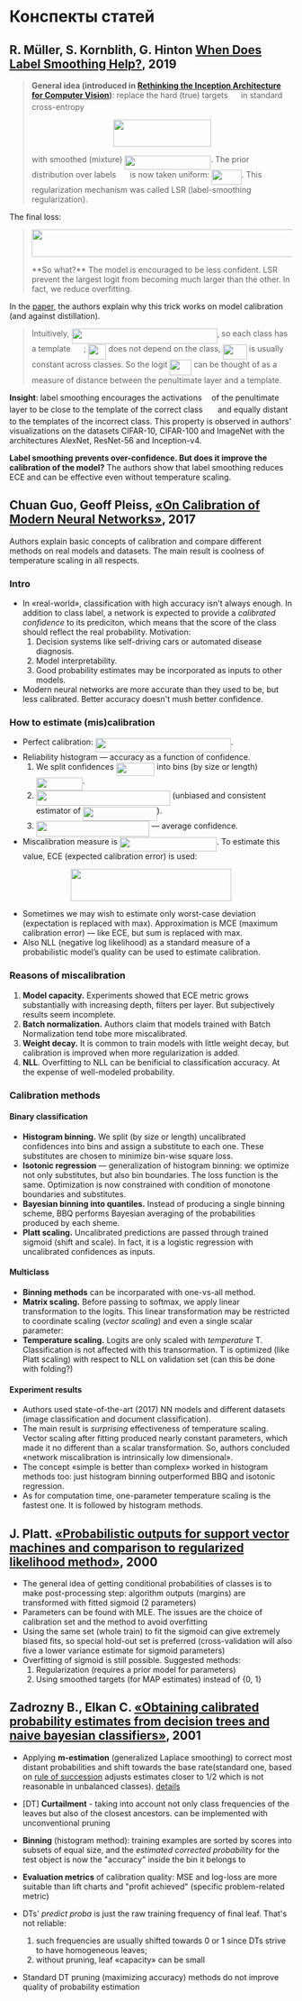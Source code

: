 <!-- python -m readme2tex --output papers.md --nocdn --rerender papers_raw.md -->
# Конспекты статей

## R. Müller, S. Kornblith, G. Hinton [When Does Label Smoothing Help?](https://arxiv.org/pdf/1906.02629.pdf), 2019

> **General idea (introduced in [Rethinking the Inception Architecture for Computer Vision](https://arxiv.org/pdf/1512.00567.pdf))**: replace the hard (true) targets <img src="svgs/6217c8bb52c9d9f0adb29e37b52dad41.svg?invert_in_darkmode" align=middle width=15.325460699999988pt height=14.15524440000002pt/> in standard cross-entropy
> <p align="center"><img src="svgs/032ff852483955403ffd57c74bc1cb26.svg?invert_in_darkmode" align=middle width=174.499578pt height=48.18280005pt/></p>
> with smoothed (mixture) <img src="svgs/dc9d70b51a74e96eb2a41ecb9accb79a.svg?invert_in_darkmode" align=middle width=153.22870364999997pt height=24.7161288pt/>. The prior distribution over labels <img src="svgs/43f85be4d399d755291f3fbc15bb1db3.svg?invert_in_darkmode" align=middle width=16.67630249999999pt height=14.15524440000002pt/> is now taken uniform: <img src="svgs/a783edab9a82253acf61fa1f0dcf72d9.svg?invert_in_darkmode" align=middle width=53.240112749999994pt height=27.77565449999998pt/>. This regularization mechanism was called LSR (label-smoothing regularization).
The final loss:
> <p align="center"><img src="svgs/e33de40a1910464cfaf85b9ea3368ef2.svg?invert_in_darkmode" align=middle width=489.86565375000004pt height=48.18280005pt/></p>
> **So what?** The model is encouraged to be less confident. LSR prevent the largest logit from becoming much larger than the other. In fact, we reduce overfitting.

In the [paper]((https://arxiv.org/pdf/1906.02629.pdf)), the authors explain why this trick works on model calibration (and against distillation).

> Intuitively, <img src="svgs/97549fbd61ee3133a20edbe3fc217816.svg?invert_in_darkmode" align=middle width=259.13704905pt height=27.6567522pt/>, so each class has a template <img src="svgs/61046e5eadc702c4e6063bccd2508c6f.svg?invert_in_darkmode" align=middle width=19.03453859999999pt height=14.15524440000002pt/>; <img src="svgs/56c25d5a3ffb084ecbe3bbb320a4efc7.svg?invert_in_darkmode" align=middle width=32.38595414999999pt height=26.76175259999998pt/> does not depend on the class, <img src="svgs/563e233a6a64ccb2a677b3ba49b42a6b.svg?invert_in_darkmode" align=middle width=42.84741779999999pt height=26.76175259999998pt/> is usually constant across classes. So the logit <img src="svgs/6669d9c00a615559bfcae4a4e57aadd0.svg?invert_in_darkmode" align=middle width=38.78511779999999pt height=27.6567522pt/> can be thought of as a measure of distance between the penultimate layer and a template.

**Insight**: label smoothing encourages the activations <img src="svgs/332cc365a4987aacce0ead01b8bdcc0b.svg?invert_in_darkmode" align=middle width=9.39498779999999pt height=14.15524440000002pt/> of the penultimate layer to be close to the template of the correct class <img src="svgs/61046e5eadc702c4e6063bccd2508c6f.svg?invert_in_darkmode" align=middle width=19.03453859999999pt height=14.15524440000002pt/> and equally distant to the templates of the incorrect class. This property is observed in authors' visualizations on the datasets CIFAR-10, CIFAR-100 and ImageNet with the architectures AlexNet, ResNet-56 and Inception-v4.

**Label smoothing prevents over-confidence. But does it improve the calibration of the model?**
The authors show that label smoothing reduces ECE and can be effective even without temperature scaling.

## Chuan Guo, Geoff Pleiss, [«On Calibration of Modern Neural Networks»](https://arxiv.org/abs/1706.04599), 2017

Authors explain basic concepts of calibration and compare different methods on real models and datasets. The main result is coolness of temperature scaling in all respects.

### Intro

* In «real-world», classification with high accuracy isn't always enough. In addition to class label, a network is expected to provide a *calibrated confidence* to its prediciton, which means that the score of the class should reflect the real probability. Motivation:
    1. Decision systems like self-driving cars or automated disease diagnosis.
    2. Model interpretability.
    3. Good probability estimates may be incorporated as inputs to other models.
* Modern neural networks are more accurate than they used to be, but less calibrated. Better accuracy doesn't mush better confidence.

### How to estimate (mis)calibration

* Perfect calibration: <img src="svgs/569c727a90a160ff5022fd05071d0751.svg?invert_in_darkmode" align=middle width=241.2473019pt height=24.65753399999998pt/>.
* Reliability histogram — accuracy as a function of confidence.
  1. We split confidences <img src="svgs/c01869f50281dbe87e64a3206b052bf7.svg?invert_in_darkmode" align=middle width=68.57101349999999pt height=23.744328300000017pt/> into bins (by size or length) <img src="svgs/7491fc5ae8253196bdf656ddd60cb334.svg?invert_in_darkmode" align=middle width=82.6106358pt height=22.465723500000017pt/>.
  2. <img src="svgs/fc20ba32921a145829af36aad7be648b.svg?invert_in_darkmode" align=middle width=238.5481461pt height=27.77565449999998pt/> (unbiased and consistent estimator of <img src="svgs/81b07d48a321802b94e1f9aa77bab597.svg?invert_in_darkmode" align=middle width=131.8023366pt height=24.65753399999998pt/>).
  3. <img src="svgs/ef940ac77fe806cf4796555c1ce34ec8.svg?invert_in_darkmode" align=middle width=201.48301139999998pt height=27.77565449999998pt/> — average confidence.
* Miscalibration measure is <img src="svgs/f98a3592cffdb3dd2e7f50c42924b3af.svg?invert_in_darkmode" align=middle width=172.99546109999997pt height=24.65753399999998pt/>. To estimate this value, ECE (expected calibration error) is used:
<p align="center"><img src="svgs/c97deb0f19c4075d0aee735622ae162e.svg?invert_in_darkmode" align=middle width=286.48078964999996pt height=57.32419935pt/></p>

* Sometimes we may wish to estimate only worst-case deviation (expectation is replaced with max). Approximation is MCE (maximum calibration error) — like ECE, but sum is replaced with max.
* Also NLL (negative log likelihood) as a standard measure of a probabilistic model’s quality can be used to estimate calibration.

### Reasons of miscalibration

1. **Model capacity.** Experiments showed that ECE metric grows substantially with increasing depth, filters per layer. But subjectively results seem incomplete.
2. **Batch normalization.**  Authors claim that models trained with Batch Normalization tend tobe more miscalibrated.
3. **Weight decay.** It is common to train models with little weight decay, but calibration is improved when more regularization is added.
4. **NLL**. Overfitting to NLL can be benificial to classification accuracy. At the expense of well-modeled probability.

### Calibration methods

#### Binary classification

* **Histogram binning.** We split (by size or length) uncalibrated confidences into bins and assign a substitute to each one. These substitutes are chosen to minimize bin-wise square loss.
* **Isotonic regression** — generalization of histogram binning: we optimize not only substitutes, but also bin boundaries. The loss function is the same. Optimization is now constrained with condition of monotone boundaries and substitutes.
* **Bayesian binning into quantiles.** Instead of producing a single binning scheme, BBQ performs Bayesian averaging of the probabilities produced by each sheme.
* **Platt scaling.** Uncalibrated predictions are passed through trained sigmoid (shift and scale). In fact, it is a logistic regression with uncalibrated confidences as inputs.

#### Multiclass

* **Binning methods** can be incorparated with one-vs-all method.
* **Matrix scaling.** Before passing to softmax, we apply linear transformation to the logits. This linear transformation may be restricted to coordinate scaling (*vector scaling*) and even a single scalar parameter:
* **Temperature scaling.** Logits are only scaled with *temperature* T. Classification is not affected with this transormation. T is optimized (like Platt scaling) with respect to NLL on validation set (can this be done with folding?)

#### Experiment results

* Authors used state-of-the-art (2017) NN models and different datasets (image classification and document classification).
* The main result is *surprising* effectiveness of temperature scaling. Vector scaling after fitting produced nearly constant parameters, which made it no different than a scalar transformation. So, authors concluded «network miscalibration is intrinsically low dimensional».
* The concept «simple is better than complex» worked in histogram methods too: just histogram binning outperformed BBQ and isotonic regression.
* As for computation time, one-parameter temperature scaling is the fastest one. It is followed by histogram methods.

## J. Platt. [«Probabilistic outputs for support vector machines and comparison to regularized likelihood method»](http://citeseer.ist.psu.edu/viewdoc/summary?doi=10.1.1.41.1639), 2000

* The general idea of getting conditional probabilities of classes is to make post-processing step: algorithm outputs (margins) are transformed with fitted sigmoid (2 parameters)
* Parameters can be found with MLE. The issues are the choice of calibration set and the method to avoid overfitting
* Using the same set (whole train) to fit the sigmoid can give extremely biased fits, so special hold-out set is preferred (cross-validation will also five a lower variance estimate for sigmoid parameters)
* Overfitting of sigmoid is still possible. Suggested methods:
    1. Regularization (requires a prior model for parameters)
    2. Using smoothed targets (for MAP estimates) instead of {0, 1}

## Zadrozny В., Elkan C. [«Obtaining calibrated probability estimates from decision trees and naive bayesian classifiers»](https://cseweb.ucsd.edu/~elkan/calibrated.pdf), 2001

* Applying **m-estimation** (generalized Laplace smoothing) to correct most distant probabilities and shift towards the base rate(standard one, based on [rule of succession](https://en.wikipedia.org/wiki/Rule_of_succession) adjusts estimates closer to 1/2 which is not reasonable in unbalanced classes). [details](https://www.researchgate.net/publication/220838515_Estimating_Probabilities_A_Crucial_Task_in_Machine_Learning)
* \[DT\] **Curtailment** - taking into account not only class frequencies of the leaves but also of the closest ancestors. can be implemented with unconventional pruning
* **Binning** (histogram method): training examples are sorted by scores into subsets of equal size, and the _estimated corrected probability_ for the test object is now the "accuracy" inside the bin it belongs to
* **Evaluation metrics** of calibration quality: MSE and log-loss are more suitable than lift charts and "profit achieved" (specific problem-related metric)

* DTs' _predict proba_ is just the raw training frequency of final leaf. That's not reliable:
    1. such frequencies are usually shifted towards 0 or 1 since DTs strive to have homogeneous leaves;
    2. without pruning, leaf «capacity» can be small
* Standard DT pruning (maximizing accuracy) methods do not improve quality of probability estimation
